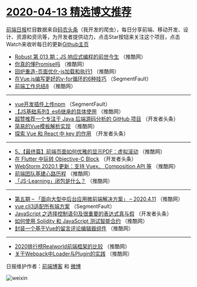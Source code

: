 # [2020-04-13 精选博文推荐](https://toutiao.qdkfweb.cn/date/2020/04/13)

[前端日报](https://qdkfweb.cn/c/news)栏目数据来自[码农头条](https://toutiao.qdkfweb.cn/)（我开发的爬虫），每日分享前端、移动开发、设计、资源和资讯等，为开发者提供动力，点击Star按钮来关注这个项目，点击Watch来收听每日的更新[Github主页](https://github.com/kujian/frontendDaily)
* [Robust 第 013 期：JS 响应式编程的前世今生](https://toutiao.qdkfweb.cn/141064.html) （推酷网）
* [你真的懂Promise吗](https://toutiao.qdkfweb.cn/141065.html) （推酷网）
* [回炉重造-页面优化-js加载和执行1](https://toutiao.qdkfweb.cn/141066.html) （推酷网）
* [在Vue.js编写更好的v-for循环的6种技巧](https://toutiao.qdkfweb.cn/141041.html) （SegmentFault）
* [前端工作总结8](https://toutiao.qdkfweb.cn/141057.html) （推酷网）

***
* [vue开发插件上传npm](https://toutiao.qdkfweb.cn/141043.html) （SegmentFault）
* [【JS基础系列】es6继承的具体使用](https://toutiao.qdkfweb.cn/141058.html) （推酷网）
* [超赞推荐一个专注于 Java 后端源码分析的 GitHub 项目](https://toutiao.qdkfweb.cn/141044.html) （开发者头条）
* [简易的Vue模板解析实现](https://toutiao.qdkfweb.cn/141059.html) （推酷网）
* [探索 Vue 和 React 中 key 的作用](https://toutiao.qdkfweb.cn/141045.html) （开发者头条）

***
* [5、【最终篇】前端页面如何优雅的显示PDF：虚拟滚动](https://toutiao.qdkfweb.cn/141060.html) （推酷网）
* [在 Flutter 中玩转 Objective-C Block](https://toutiao.qdkfweb.cn/141046.html) （开发者头条）
* [WebStorm 2020.1 更新：支持 Vuex、 Composition API 等](https://toutiao.qdkfweb.cn/141061.html) （推酷网）
* [前端团队基建心路历程](https://toutiao.qdkfweb.cn/141062.html) （推酷网）
* [「JS-Learning」闭包是什么？](https://toutiao.qdkfweb.cn/141055.html) （推酷网）

***
* [第五期 &#8211; 「面向大型中后台应用微前端解决方案」 &#8211; 2020.4.11](https://toutiao.qdkfweb.cn/141056.html) （推酷网）
* [vue cli3适配所有端方案](https://toutiao.qdkfweb.cn/141042.html) （SegmentFault）
* [JavaScript 之选择控制语句及很重要的表达式真与假](https://toutiao.qdkfweb.cn/141047.html) （开发者头条）
* [如何使用 Solidity 和 JavaScript 测试智能合约](https://toutiao.qdkfweb.cn/141052.html) （推酷网）
* [封装一个基于Vue的留言评论编辑器组件](https://toutiao.qdkfweb.cn/141063.html) （推酷网）

***
* [2020排行榜Realworld前端框架的比较](https://toutiao.qdkfweb.cn/141053.html) （推酷网）
* [关于Webpack中Loader与Plugin的实践](https://toutiao.qdkfweb.cn/141054.html) （推酷网）

日报维护作者：[前端博客](https://qdkfweb.cn/) 和 [微博](https://qdkfweb.cn/go/weibo)

![weixin](https://user-images.githubusercontent.com/3055447/38468989-651132ac-3b80-11e8-8e6b-15122322a9d7.png)